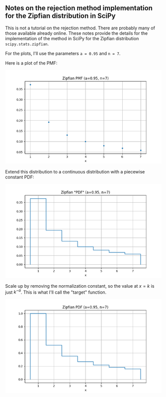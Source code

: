 Notes on the rejection method implementation for the Zipfian distribution in SciPy
----------------------------------------------------------------------------------

This is not a tutorial on the rejection method.  There are probably many of those
available already online.  These notes provide the details for the implementation
of the method in SciPy for the Zipfian distribution `scipy.stats.zipfian`.

For the plots, I'll use the parameters `a = 0.95` and `n = 7`.

Here is a plot of the PMF:

![](https://github.com/WarrenWeckesser/experiments/blob/main/python/numpy/random-cython/docs/zipfian_pmf.png)

Extend this distribution to a continuous distribution with a piecewise constant PDF:

![](https://github.com/WarrenWeckesser/experiments/blob/main/python/numpy/random-cython/docs/zipfian_pdf.png)

Scale up by removing the normalization constant, so the value at $x = k$ is just $k^{-a}$.
This is what I'll call the "target" function.

![](https://github.com/WarrenWeckesser/experiments/blob/main/python/numpy/random-cython/docs/zipfian_nnpdf.png)
